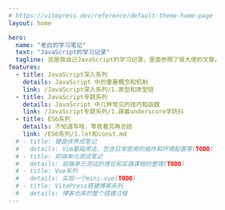 ```yaml
---
# https://vitepress.dev/reference/default-theme-home-page
layout: home

hero:
  name: "老白的学习笔记"
  text: "JavaScript的学习记录"
  tagline: 这是我自己JavaScript的学习记录，里面参照了很大佬的文章。
features:
  - title: JavaScript深入系列
    details: JavaScript 中的重要概念和机制
    link: /JavaScript深入系列/1.原型和原型链
  - title: JavaScript专题系列
    details: JavaScript 中几种常见的技巧和函数
    link: /JavaScript专题系列/1.跟着underscore学防抖
  - title: ES6系列
    details: 不知道写啥，等我看完再总结
    link: /ES6系列/1.let和const.md
  # - title: 键盘侠养成笔记
  #   details: Vim基础用法，包含日常使用的插件和环境配置等(TODO)
  # - title: 前端单元测试笔记
  #   details: 前端单元测试的理论和实践课程的整理(TODO)
  # - title: Vue系列
  #   details: 实现一个mini-vue(TODO)
  # - title: VitePress搭建博客系列
  #   details: 博客仓库的整个搭建过程
---
```

